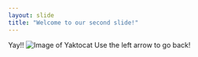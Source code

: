 ```yaml
---
layout: slide
title: "Welcome to our second slide!"
---
```

Yay!! ![Image of Yaktocat](https://octodex.github.com/images/yaktocat.png)
Use the left arrow to go back!
